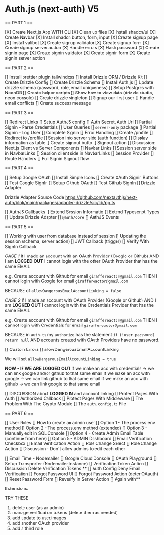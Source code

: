 # Auth.js (next-auth) V5

== PART 1 ==

[X] Create Next.js App WITH CLI
[X] Clean up files
[X] Install shadcn/ui
[X] Create Navbar
[X] Install shadcn button, form, input
[X] Create signup page
[X] Install valibot
[X] Create signup validator
[X] Create signup form
[X] Create signup server action
[X] Handle errors
[X] Hash password
[X] Create signin page
[X] Create signin validator
[X] Create signin form
[X] Create signin server action

== PART 2 ==

[] Install prettier plugin tailwindcss
[] Install Drizzle ORM / Drizzle Kit
[] Create Drizzle Config
[] Create Drizzle Schema
[] Install Auth.js
[] Update drizzle schema (password, role, email uniqueness)
[] Setup Postgres with NeonDB
[] Create helper scripts
[] Show how to view data (drizzle studio, neon console)
[] Create drizzle singleton
[] Signup our first user
[] Handle email conflicts
[] Create success message

== PART 3 ==

[] Redirect Links
[] Setup AuthJS config
[] Auth Secret, Auth Url
[] Partial Signin - Parse Credentials
[] User Queries
[] `server-only` package
[] Partial Signin - Log User
[] Complete Signin
[] Error Handling
[] Create /profile
[] Redirect to /profile
[] Session info server side (auth function)
[] Display information as table
[] Create signout butto
[] Signout action
[] Discussion: Next.js Client vs Server Components
[] Navbar Links
[] Session server side in NavbarLinks
[] Session client side in NavbarLinks
[] Session Provider
[] Route Handlers
[] Full Signin Signout flow

== PART 4 ==

[] Setup Google OAuth
[] Install Simple Icons
[] Create OAuth Signin Buttons
[] Test Google SignIn
[] Setup Github OAuth
[] Test Github SignIn
[] Drizzle Adapter

Drizzle Adapter Source Code
<https://github.com/nextauthjs/next-auth/blob/main/packages/adapter-drizzle/src/lib/pg.ts>

[] AuthJS Callbacks
[] Extend Session Informatio
[] Extend Typescript Types
[] Update Drizzle Adapter
[] `@auth/core`
[] AuthJS Events

== PART 5 ==

[] Working with user from database instead of session
[] Updating the session (schema, server action)
[] JWT Callback (trigger)
[] Verify With SignIn Callback

_CASE 1_
If I made an account with an OAuth Provider (Google or Github)
AND I am **LOGGED OUT**
I cannot login with the other OAuth Provider that has the same EMAIL

e.g. Create account with Github for email `giraffereactor@gmail.com`
THEN I cannot login with Google for email `giraffereactor@gmail.com`

BECAUSE of `allowDangerousEmailAccountLinking = false`

_CASE 2_
If I made an account with OAuth Provider (Google or Github)
AND I am **LOGGED OUT**
I cannot login with the Credentials Provider that has the same EMAIL

e.g. Create account with Github for email `giraffereactor@gmail.com`
THEN I cannot login with Credentials for email `giraffereactor@gmail.com`

BECAUSE in `auth.ts` my `authorize` has the statement `if (!user.password) return null`
AND accounts created with OAuth Providers have no password.

[] Custom Errors
[] allowDangerousEmailAccountLinking

We will set `allowDangerousEmailAccountLinking = true`

**NOW - IF WE ARE LOGGED OUT**
if we make an acc with credentials -> we can link google and/or github to that same email
if we make an acc with google -> we can link github to that same email
if we make an acc with github -> we can link google to that same email

[] DISCUSSION about **LOGGED IN** and account linking
[] Protect Pages With Auth
[] Authorized Callback
[] Protect Pages With Middleware
[] The Problem With The Crypto Module
[] The `auth.config.ts` File

== PART 6 ==

[] User Roles
[] How to create an admin user
[] Option 1 - The process.env method
[] Option 2 - The process.env method (extended)
[] Option 3 - Manually edit in SQL Console
[] Option 4 - Create Admin Email Table
(continue from here)
[] Option 5 - ADMIN Dashboard
[] Email Verification Checkbox
[] Email Verification Action
[] Role Change Select
[] Role Change Action
[] Discussion - Don't allow admins to edit each other

[] Email Time - Nodemailer
[] Google Cloud Console
[] OAuth Playground
[] Setup Transporter (Nodemailer Instance)
[] Verification Token Action
[] Discussion Delete Verification Tokens **
[] Auth Config Deny Email Verification
[] Forgot Password UI
[] Forgot Password Action (deter OAauth)
[] Reset Password Form
[] Reverify in Server Action
[] Again with**

Extensions:

TRY THESE

1. delete user (as an admin)
2. manage verification tokens (delete them as needed)
3. add update to user.images
4. add another OAuth provider
5. add a third role
